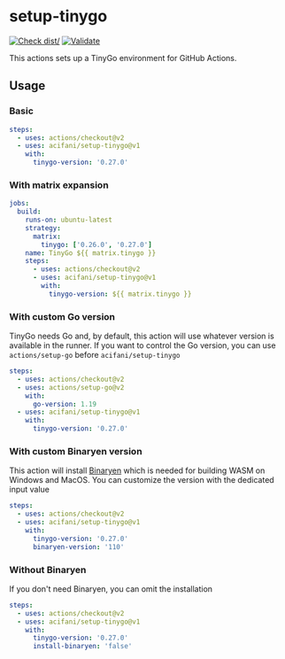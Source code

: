# setup-tinygo

[![Check dist/](https://github.com/acifani/setup-tinygo/actions/workflows/check-dist.yml/badge.svg)](https://github.com/acifani/setup-tinygo/actions/workflows/check-dist.yml)
[![Validate](https://github.com/acifani/setup-tinygo/actions/workflows/validate.yml/badge.svg)](https://github.com/acifani/setup-tinygo/actions/workflows/validate.yml)

This actions sets up a TinyGo environment for GitHub Actions.

## Usage

### Basic

```yaml
steps:
  - uses: actions/checkout@v2
  - uses: acifani/setup-tinygo@v1
    with:
      tinygo-version: '0.27.0'
```

### With matrix expansion

```yaml
jobs:
  build:
    runs-on: ubuntu-latest
    strategy:
      matrix:
        tinygo: ['0.26.0', '0.27.0']
    name: TinyGo ${{ matrix.tinygo }}
    steps:
      - uses: actions/checkout@v2
      - uses: acifani/setup-tinygo@v1
        with:
          tinygo-version: ${{ matrix.tinygo }}
```

### With custom Go version

TinyGo needs Go and, by default, this action will use whatever
version is available in the runner. If you want to control the
Go version, you can use `actions/setup-go` before `acifani/setup-tinygo`

```yaml
steps:
  - uses: actions/checkout@v2
  - uses: actions/setup-go@v2
    with:
      go-version: 1.19
  - uses: acifani/setup-tinygo@v1
    with:
      tinygo-version: '0.27.0'
```

### With custom Binaryen version

This action will install [Binaryen](https://github.com/WebAssembly/binaryen)
which is needed for building WASM on Windows and MacOS.
You can customize the version with the dedicated input value

```yaml
steps:
  - uses: actions/checkout@v2
  - uses: acifani/setup-tinygo@v1
    with:
      tinygo-version: '0.27.0'
      binaryen-version: '110'
```

### Without Binaryen

If you don't need Binaryen, you can omit the installation

```yaml
steps:
  - uses: actions/checkout@v2
  - uses: acifani/setup-tinygo@v1
    with:
      tinygo-version: '0.27.0'
      install-binaryen: 'false'
```
